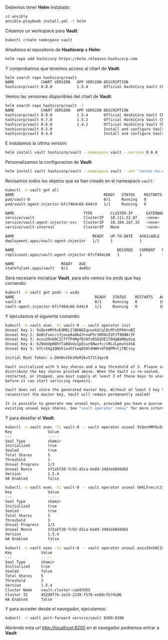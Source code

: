 Debemos tener **Helm** instalado:

```bash
cd ansible
ansible-playbook install.yml -t helm
```

Creamos un workspace para **Vault**:

```bash
kubectl create namespace vault
```

Añadimos el repositorio de **Hashicorp** a **Helm**:

```bash
helm repo add hashicorp https://helm.releases.hashicorp.com
```

Y comprobamos que tenemos acceso al chart de **Vault**:

```bash
helm search repo hashicorp/vault
NAME           	CHART VERSION	APP VERSION	DESCRIPTION                   
hashicorp/vault	0.8.0        	1.5.4      	Official HashiCorp Vault Chart
```

Vemos las versiones disponibles del chart de **Vault**:

```bash
helm search repo hashicorp/vault -l
NAME           	CHART VERSION	APP VERSION	DESCRIPTION                               
hashicorp/vault	0.8.0        	1.5.4      	Official HashiCorp Vault Chart            
hashicorp/vault	0.7.0        	1.5.2      	Official HashiCorp Vault Chart            
hashicorp/vault	0.6.0        	1.4.2      	Official HashiCorp Vault Chart            
hashicorp/vault	0.5.0        	           	Install and configure Vault on Kubernetes.
hashicorp/vault	0.4.0        	           	Install and configure Vault on Kubernetes.
```

E instalamos la última versión:

```bash
helm install vault hashicorp/vault --namespace vault --version 0.8.0
```

Personalizamos la configuracion de **Vault**:

```bash
helm install vault hashicorp/vault --namespace vault --set "server.ha.enabled=true" --set "server.ha.replicas=5" --dry-run
```

Revisamos todos los objetos que se han creado en el namespace `vault`:

```bash
kubectl -n vault get all
NAME                                        READY   STATUS    RESTARTS   AGE
pod/vault-0                                 0/1     Running   0          4m44s
pod/vault-agent-injector-6fcf464c66-b44c9   1/1     Running   0          4m45s

NAME                               TYPE        CLUSTER-IP      EXTERNAL-IP   PORT(S)             AGE
service/vault                      ClusterIP   10.111.52.87    <none>        8200/TCP,8201/TCP   4m45s
service/vault-agent-injector-svc   ClusterIP   10.104.167.33   <none>        443/TCP             4m45s
service/vault-internal             ClusterIP   None            <none>        8200/TCP,8201/TCP   4m45s

NAME                                   READY   UP-TO-DATE   AVAILABLE   AGE
deployment.apps/vault-agent-injector   1/1     1            1           4m45s

NAME                                              DESIRED   CURRENT   READY   AGE
replicaset.apps/vault-agent-injector-6fcf464c66   1         1         1       4m45s

NAME                     READY   AGE
statefulset.apps/vault   0/1     4m45s
```

Será necesario inicializar **Vault**, para ello vemos los pods que hay corriendo:

```bash
kubectl -n vault get pods -o wide
NAME                                    READY   STATUS    RESTARTS   AGE   IP           NODE           NOMINATED NODE   READINESS GATES
vault-0                                 0/1     Running   0          10m   10.244.5.3   kind-worker5   <none>           <none>
vault-agent-injector-6fcf464c66-b44c9   1/1     Running   0          10m   10.244.3.2   kind-worker2   <none>           <none>
```

Y ejecutamos el siguiente comando:

```bash
kubectl -n vault exec -ti vault-0 -- vault operator init
Unseal Key 1: 9iQo+HMY6sEdMELIlBbNQIqvunkGCqlDLMYvEFK6+nBZ
Unseal Key 2: OeKLFvec/c3jovp0a0kdJ+vwP5r3KR8nZ2FJT9H9BrIF
Unseal Key 3: exzu39xb0CZcTffP4MgfBJHfsRSDZUE270dgBaMAyUsq
Unseal Key 4: bJ9eUdpHQhYTa0QoUx1pOiurQNwxfc/cRLzLpmuto4SA
Unseal Key 5: bTC+XXg1QNVk1xohfiwq8IHl4HWh+df6QPM+CjTBCrxy

Initial Root Token: s.D84NvI6kiMzR2bvS7It2qvcB

Vault initialized with 5 key shares and a key threshold of 3. Please securely
distribute the key shares printed above. When the Vault is re-sealed,
restarted, or stopped, you must supply at least 3 of these keys to unseal it
before it can start servicing requests.

Vault does not store the generated master key. Without at least 3 key to
reconstruct the master key, Vault will remain permanently sealed!

It is possible to generate new unseal keys, provided you have a quorum of
existing unseal keys shares. See "vault operator rekey" for more information.
```

Y para desellar el **Vault**:

```bash
kubectl -n vault exec -ti vault-0 -- vault operator unseal 9iQo+HMY6sEdMELIlBbNQIqvunkGCqlDLMYvEFK6+nBZ
Key                Value
---                -----
Seal Type          shamir
Initialized        true
Sealed             true
Total Shares       5
Threshold          3
Unseal Progress    1/3
Unseal Nonce       5f2a5f20-fc92-d2ca-6e89-3483ed8d4db5
Version            1.5.4
HA Enabled         false

kubectl -n vault exec -ti vault-0 -- vault operator unseal OeKLFvec/c3jovp0a0kdJ+vwP5r3KR8nZ2FJT9H9BrIF
Key                Value
---                -----
Seal Type          shamir
Initialized        true
Sealed             true
Total Shares       5
Threshold          3
Unseal Progress    2/3
Unseal Nonce       5f2a5f20-fc92-d2ca-6e89-3483ed8d4db5
Version            1.5.4
HA Enabled         false

kubectl -n vault exec -ti vault-0 -- vault operator unseal exzu39xb0CZcTffP4MgfBJHfsRSDZUE270dgBaMAyUsq
Key             Value
---             -----
Seal Type       shamir
Initialized     true
Sealed          false
Total Shares    5
Threshold       3
Version         1.5.4
Cluster Name    vault-cluster-cae97d55
Cluster ID      452d8f76-1e33-2238-f578-ee68cfb74106
HA Enabled      false
```

Y para acceder desde el navegador, ejecutamos:

```bash
kubectl -n vault port-forward service/vault 8200:8200 
```

Abriendo esta url [http://localhost:8200](http://localhost:8200) en el navegador podremos entrar a **Vault**:
